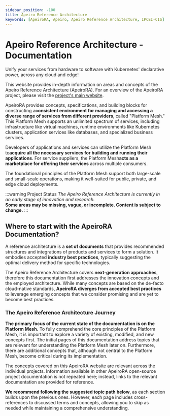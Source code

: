 ```yaml
---
sidebar_position: -100
title: Apeiro Reference Architecture
keywords: [ApeiroRA, Apeiro, Apeiro Reference Architecture, IPCEI-CIS]
---
```


# Apeiro Reference Architecture - Documentation

<div class="apeiro-catch">
Unify your services from hardware to software with Kubernetes' declarative power, across any cloud and edge!
</div>

This website provides in-depth information on areas and concepts of the Apeiro Reference Architecture (ApeiroRA).
For an overview of the ApeiroRA project, please visit the [project's main website](https://apeirora.eu).


<div class="apeiro-box apeiro-summary shadow--lw">
ApeiroRA provides concepts, specifications, and building blocks for constructing a<strong>consistent environment for managing and accessing a diverse range of services from different providers</strong>, called "<Term>Platform Mesh</Term>."
This Platform Mesh supports an unlimited spectrum of services, including infrastructure like virtual machines, runtime environments like Kubernetes clusters, application services like databases, and specialized business services.

Developers of applications and services can utilize the Platform Mesh to<strong>acquire all the necessary services for building and running their applications</strong>.
For service suppliers, the Platform Mesh<strong>acts as a marketplace for offering their services</strong> across multiple consumers.

The foundational principles of the Platform Mesh support both large-scale and small-scale operations, making it well-suited for public, private, and edge cloud deployments.
</div>

:::warning Project Status
*The Apeiro Reference Architecture is currently in an early stage of innovation and research.*<br/>
**Some areas may be missing, vague, or incomplete. Content is subject to change.**
:::


## Where to start with the ApeiroRA Documentation?

A reference architecture is a **set of documents** that provides recommended structures and integrations of products and services to form a solution.
It embodies accepted **industry best practices**, typically suggesting the optimal delivery method for specific technologies.

The Apeiro Reference Architecture covers **next-generation approaches**, therefore this documentation first addresses the innovation concepts and the employed architecture.
While many concepts are based on the de-facto cloud-native standards, **ApeiroRA diverges from accepted best practices** to leverage emerging concepts that we consider promising and are yet to become best practices.


### The Apeiro Reference Architecture Journey

**The primary focus of the current state of the documentation is on the <Term>Platform Mesh</Term>.**
To fully comprehend the core principles of the Platform Mesh, it is important to explore a variety of existing, modified, and new concepts first.
The initial pages of this documentation address topics that are relevant for understanding the Platform Mesh later on.
Furthermore, there are additional concepts that, although not central to the Platform Mesh, become critical during its implementation.

The concepts covered on this ApeiroRA website are relevant across the individual projects.
Information available in other ApeiroRA open-source project documentation is not repeated here;
instead, links to the relevant documentation are provided for reference.

**We recommend following the suggested topic path below**, as each section builds upon the previous ones.
However, each page includes cross-references to discussed terms and concepts, allowing you to skip as needed while maintaining a comprehensive understanding.

<script setup>
const steps = [
  {
    step: "1",
    name: "Digital Twins",
    url: "./best-practices/digital-twins",
    technologies: [],
  },
  {
    step: "2",
    name: "Control, Data, and Work Planes",
    url: "./best-practices/control-planes",
    technologies: [],
  },
  {
    step: "3",
    name: "Multi-Cluster Federation",
    url: "./best-practices/multi-cluster-federation",
    technologies: [],
  },
  {
    step: "4",
    name: "Managed Service Provider Pattern",
    url: "./best-practices/services/managed-service-provider-pattern",
    technologies: [],
  },
  {
    step: "5",
    name: "Platform Mesh",
    url: "./best-practices/platform-mesh",
    main: true,
    technologies: [],
  },
  {
    step: "6",
    name: "Micro Frontends",
    url: "./best-practices/micro-frontends",
    technologies: [],
  },
  {
    step: "7",
    name: "Lifecycle Management",
    url: "./best-practices/lcm",
    technologies: [],
  },
  {
    step: "8",
    name: "Security",
    url: "./best-practices/security",
    technologies: [],
  },
  {
    step: "9",
    name: "Observability",
    url: "./best-practices/observability",
    technologies: [],
  },
  {
    step: "10",
    name: "Ring Deployments",
    text: "Details to follow.",
    technologies: [],
  },
];
</script>

<Journey :steps="steps" />